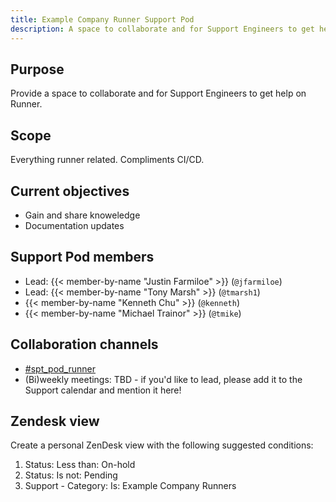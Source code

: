 ```yaml
---
title: Example Company Runner Support Pod
description: A space to collaborate and for Support Engineers to get help on Runner.
---
```


## Purpose

Provide a space to collaborate and for Support Engineers to get help on Runner.

## Scope

Everything runner related. Compliments CI/CD.

## Current objectives

- Gain and share knoweledge
- Documentation updates

## Support Pod members

- Lead: {{< member-by-name "Justin Farmiloe" >}} (`@jfarmiloe`)
- Lead: {{< member-by-name "Tony Marsh" >}} (`@tmarsh1`)
- {{< member-by-name "Kenneth Chu" >}} (`@kenneth`)
- {{< member-by-name "Michael Trainor" >}} (`@tmike`)

## Collaboration channels

- [#spt_pod_runner](https://example_company.slack.com/archives/C05MBS5RZ50)
- (Bi)weekly meetings: TBD - if you'd like to lead, please add it to the Support calendar and mention it here!

## Zendesk view

Create a personal ZenDesk view with the following suggested conditions:

1. Status: Less than: On-hold
1. Status: Is not: Pending
1. Support - Category: Is: Example Company Runners

